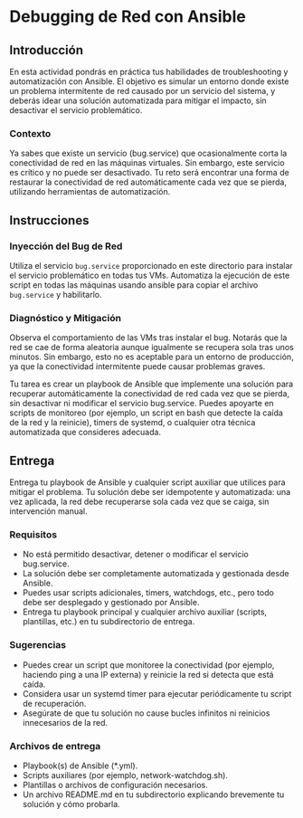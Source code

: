 # Debugging de Red con Ansible

## Introducción

En esta actividad pondrás en práctica tus habilidades de troubleshooting y automatización con Ansible. El objetivo es simular un entorno donde existe un problema intermitente de red causado por un servicio del sistema, y deberás idear una solución automatizada para mitigar el impacto, sin desactivar el servicio problemático.

### Contexto

Ya sabes que existe un servicio (bug.service) que ocasionalmente corta la conectividad de red en las máquinas virtuales. Sin embargo, este servicio es crítico y no puede ser desactivado. Tu reto será encontrar una forma de restaurar la conectividad de red automáticamente cada vez que se pierda, utilizando herramientas de automatización.

## Instrucciones

### Inyección del Bug de Red

Utiliza el servicio `bug.service` proporcionado en este directorio para instalar el servicio problemático en todas tus VMs. Automatiza la ejecución de este script en todas las máquinas usando ansible para copiar el archivo `bug.service` y habilitarlo.

### Diagnóstico y Mitigación

Observa el comportamiento de las VMs tras instalar el bug. Notarás que la red se cae de forma aleatoria aunque igualmente se recupera sola tras unos minutos. Sin embargo, esto no es aceptable para un entorno de producción, ya que la conectividad intermitente puede causar problemas graves.

Tu tarea es crear un playbook de Ansible que implemente una solución para recuperar automáticamente la conectividad de red cada vez que se pierda, sin desactivar ni modificar el servicio bug.service.
Puedes apoyarte en scripts de monitoreo (por ejemplo, un script en bash que detecte la caída de la red y la reinicie), timers de systemd, o cualquier otra técnica automatizada que consideres adecuada.

## Entrega

Entrega tu playbook de Ansible y cualquier script auxiliar que utilices para mitigar el problema. Tu solución debe ser idempotente y automatizada: una vez aplicada, la red debe recuperarse sola cada vez que se caiga, sin intervención manual.

### Requisitos

- No está permitido desactivar, detener o modificar el servicio bug.service.
- La solución debe ser completamente automatizada y gestionada desde Ansible.
- Puedes usar scripts adicionales, timers, watchdogs, etc., pero todo debe ser desplegado y gestionado por Ansible.
- Entrega tu playbook principal y cualquier archivo auxiliar (scripts, plantillas, etc.) en tu subdirectorio de entrega.

### Sugerencias

- Puedes crear un script que monitoree la conectividad (por ejemplo, haciendo ping a una IP externa) y reinicie la red si detecta que está caída.
- Considera usar un systemd timer para ejecutar periódicamente tu script de recuperación.
- Asegúrate de que tu solución no cause bucles infinitos ni reinicios innecesarios de la red.

### Archivos de entrega

- Playbook(s) de Ansible (*.yml).
- Scripts auxiliares (por ejemplo, network-watchdog.sh).
- Plantillas o archivos de configuración necesarios.
- Un archivo README.md en tu subdirectorio explicando brevemente tu solución y cómo probarla.
